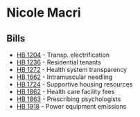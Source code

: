 # Nicole Macri
## Bills
* [HB 1204](bill/2021-22/hb/1204/) - Transp. electrification
* [HB 1236](bill/2021-22/hb/1236/) - Residential tenants
* [HB 1272](bill/2021-22/hb/1272/) - Health system transparency
* [HB 1662](bill/2021-22/hb/1662/) - Intramuscular needling
* [HB 1724](bill/2021-22/hb/1724/) - Supportive housing resources
* [HB 1862](bill/2021-22/hb/1862/) - Health care facility fees
* [HB 1863](bill/2021-22/hb/1863/) - Prescribing psychologists
* [HB 1918](bill/2021-22/hb/1918/) - Power equipment emissions
